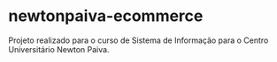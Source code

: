 newtonpaiva-ecommerce
=====================

Projeto realizado para o curso de Sistema de Informação para o Centro Universitário Newton Paiva.
